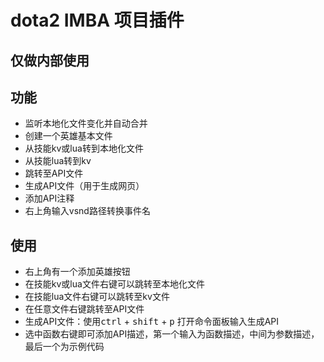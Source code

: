 # dota2 IMBA 项目插件
## 仅做内部使用
## 功能
- 监听本地化文件变化并自动合并
- 创建一个英雄基本文件
- 从技能kv或lua转到本地化文件
- 从技能lua转到kv
- 跳转至API文件
- 生成API文件（用于生成网页）
- 添加API注释
- 右上角输入vsnd路径转换事件名
## 使用
- 右上角有一个添加英雄按钮
- 在技能kv或lua文件右键可以跳转至本地化文件
- 在技能lua文件右键可以跳转至kv文件
- 在任意文件右键跳转至API文件
- 生成API文件：使用<kbd>ctrl</kbd> + <kbd>shift</kbd> + <kbd>p</kbd> 打开命令面板输入生成API
- 选中函数右键即可添加API描述，第一个输入为函数描述，中间为参数描述，最后一个为示例代码